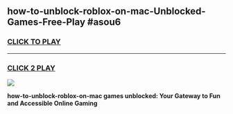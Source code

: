 
## how-to-unblock-roblox-on-mac-Unblocked-Games-Free-Play #asou6
<h3>
<a href="https://us.freeplayer.one?title=how-to-unblock-roblox-on-mac&ref=9M">CLICK TO PLAY</a></h3>
<hr>

<h3>
<a href="https://us.freeplayer.one?title=how-to-unblock-roblox-on-mac&ref=9M">CLICK 2 PLAY</a>
  
</h3>

<a href="https://us.freeplayer.one?title=how-to-unblock-roblox-on-mac&ref=9M"><img src="https://clearcache.store/games.png"></a>


**how-to-unblock-roblox-on-mac games unblocked: Your Gateway to Fun and Accessible Online Gaming**
